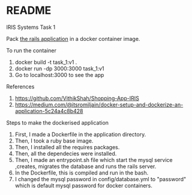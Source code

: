 # README

IRIS Systems Task 1

Pack [the rails application](https://github.com/VithikShah/Shopping-App-IRIS) in a docker container image.

To run the container

 1. docker build -t task_1:v1 .
 2. docker run -dp 3000:3000 task_1:v1
 3. Go to localhost:3000 to see the app
 
 References
 1. https://github.com/VithikShah/Shopping-App-IRIS
 2. https://medium.com/@itsromiljain/docker-setup-and-dockerize-an-application-5c24a4c8b428

 Steps to make the dockerised application
  1. First, I made a Dockerfile in the application directory.
  2. Then, I took a ruby base image.
  3. Then, I installed all the requires packages.
  4. Then, all the dependecies were installed.
  5. Then, I made an entrypoint.sh file which start the mysql service ,creates, migrates the database and runs the rails server.
  6. In the Dockerfile, this is compiled and run in the bash.
  7. I changed the mysql password in config/database.yml to "password" which is default mysql password for docker containers.


 
